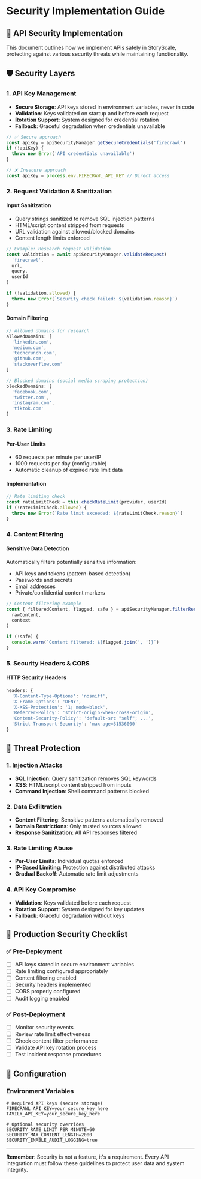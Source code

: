 # Security Implementation Guide

## 🔐 API Security Implementation

This document outlines how we implement APIs safely in StoryScale, protecting against various security threats while maintaining functionality.

## 🛡️ Security Layers

### 1. API Key Management
- **Secure Storage**: API keys stored in environment variables, never in code
- **Validation**: Keys validated on startup and before each request
- **Rotation Support**: System designed for credential rotation
- **Fallback**: Graceful degradation when credentials unavailable

```typescript
// ✅ Secure approach
const apiKey = apiSecurityManager.getSecureCredentials('firecrawl')
if (!apiKey) {
  throw new Error('API credentials unavailable')
}

// ❌ Insecure approach
const apiKey = process.env.FIRECRAWL_API_KEY // Direct access
```

### 2. Request Validation & Sanitization

#### Input Sanitization
- Query strings sanitized to remove SQL injection patterns
- HTML/script content stripped from requests
- URL validation against allowed/blocked domains
- Content length limits enforced

```typescript
// Example: Research request validation
const validation = await apiSecurityManager.validateRequest(
  'firecrawl',
  url,
  query,
  userId
)

if (!validation.allowed) {
  throw new Error(`Security check failed: ${validation.reason}`)
}
```

#### Domain Filtering
```typescript
// Allowed domains for research
allowedDomains: [
  'linkedin.com',
  'medium.com', 
  'techcrunch.com',
  'github.com',
  'stackoverflow.com'
]

// Blocked domains (social media scraping protection)
blockedDomains: [
  'facebook.com',
  'twitter.com',
  'instagram.com',
  'tiktok.com'
]
```

### 3. Rate Limiting

#### Per-User Limits
- 60 requests per minute per user/IP
- 1000 requests per day (configurable)
- Automatic cleanup of expired rate limit data

#### Implementation
```typescript
// Rate limiting check
const rateLimitCheck = this.checkRateLimit(provider, userId)
if (!rateLimitCheck.allowed) {
  throw new Error(`Rate limit exceeded: ${rateLimitCheck.reason}`)
}
```

### 4. Content Filtering

#### Sensitive Data Detection
Automatically filters potentially sensitive information:
- API keys and tokens (pattern-based detection)
- Passwords and secrets
- Email addresses
- Private/confidential content markers

```typescript
// Content filtering example
const { filteredContent, flagged, safe } = apiSecurityManager.filterResponse(
  rawContent,
  context
)

if (!safe) {
  console.warn(`Content filtered: ${flagged.join(', ')}`)
}
```

### 5. Security Headers & CORS

#### HTTP Security Headers
```typescript
headers: {
  'X-Content-Type-Options': 'nosniff',
  'X-Frame-Options': 'DENY',
  'X-XSS-Protection': '1; mode=block',
  'Referrer-Policy': 'strict-origin-when-cross-origin',
  'Content-Security-Policy': 'default-src "self"; ...',
  'Strict-Transport-Security': 'max-age=31536000'
}
```

## 🚨 Threat Protection

### 1. Injection Attacks
- **SQL Injection**: Query sanitization removes SQL keywords
- **XSS**: HTML/script content stripped from inputs
- **Command Injection**: Shell command patterns blocked

### 2. Data Exfiltration
- **Content Filtering**: Sensitive patterns automatically removed
- **Domain Restrictions**: Only trusted sources allowed
- **Response Sanitization**: All API responses filtered

### 3. Rate Limiting Abuse
- **Per-User Limits**: Individual quotas enforced
- **IP-Based Limiting**: Protection against distributed attacks
- **Gradual Backoff**: Automatic rate limit adjustments

### 4. API Key Compromise
- **Validation**: Keys validated before each request
- **Rotation Support**: System designed for key updates
- **Fallback**: Graceful degradation without keys

## 🚀 Production Security Checklist

### ✅ Pre-Deployment
- [ ] API keys stored in secure environment variables
- [ ] Rate limiting configured appropriately
- [ ] Content filtering enabled
- [ ] Security headers implemented
- [ ] CORS properly configured
- [ ] Audit logging enabled

### ✅ Post-Deployment  
- [ ] Monitor security events
- [ ] Review rate limit effectiveness
- [ ] Check content filter performance
- [ ] Validate API key rotation process
- [ ] Test incident response procedures

## 🔧 Configuration

### Environment Variables
```env
# Required API keys (secure storage)
FIRECRAWL_API_KEY=your_secure_key_here
TAVILY_API_KEY=your_secure_key_here

# Optional security overrides
SECURITY_RATE_LIMIT_PER_MINUTE=60
SECURITY_MAX_CONTENT_LENGTH=2000
SECURITY_ENABLE_AUDIT_LOGGING=true
```

---

**Remember**: Security is not a feature, it's a requirement. Every API integration must follow these guidelines to protect user data and system integrity.